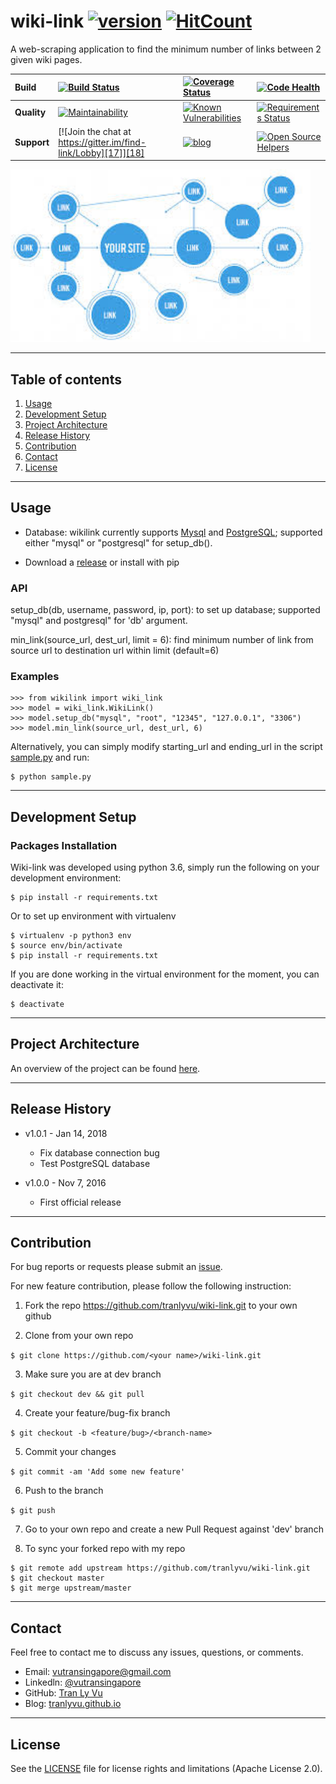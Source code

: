 # **wiki-link** [![version][23]][24] [![HitCount][21]][22] 
[21]: http://hits.dwyl.io/tranlyvu/wiki-link.svg
[22]: http://hits.dwyl.io/tranlyvu/wiki-link
[23]: https://img.shields.io/badge/latest%20ver-1.0.1-blue.svg
[24]: https://github.com/tranlyvu/wiki-link/releases

A web-scraping application to find the minimum number of links between 2 given wiki pages.


| Build | [![Build Status][3]][4] | [![Coverage Status][5]][6] | [![Code Health][9]][10] | 
| :--- | :--- | :---  | :--- |
| **Quality** | [![Maintainability][13]][14] | [![Known Vulnerabilities][15]][16] | [![Requirements Status][19]][20] |
| **Support** | [![Join the chat at https://gitter.im/find-link/Lobby][17]][18] | [![blog][1]][2] | [![Open Source Helpers][7]][8] | 

[3]: https://travis-ci.org/tranlyvu/wiki-link.svg?branch=dev
[4]: https://travis-ci.org/tranlyvu/wiki-link 
[5]: https://coveralls.io/repos/github/tranlyvu/wiki-link/badge.svg
[6]: https://coveralls.io/github/tranlyvu/wiki-link
[9]: https://landscape.io/github/tranlyvu/wiki-link/dev/landscape.svg?style=flat
[10]: https://landscape.io/github/tranlyvu/wiki-link/dev

[13]: https://api.codeclimate.com/v1/badges/8679cde6756683bd787d/maintainability
[14]: https://codeclimate.com/github/tranlyvu/wiki-link/maintainability
[15]: https://snyk.io/test/github/tranlyvu/wiki-link/badge.svg
[16]: https://snyk.io/test/github/tranlyvu/wiki-link

[17]: https://badges.gitter.im/find-link/Lobby.svg
[18]: https://gitter.im/find-link/Lobby?utm_source=badge&utm_medium=badge&utm_campaign=pr-badge&utm_content=badge
[1]: https://img.shields.io/badge/docs-on%20blog-brightgreen.svg
[2]: https://tranlyvu.github.io/algorithms/BFS-and-a-simple-application/

[19]: https://requires.io/github/tranlyvu/wiki-link/requirements.svg?branch=dev
[20]: https://requires.io/github/tranlyvu/wiki-link/requirements/?branch=dev

[7]: https://www.codetriage.com/tranlyvu/wiki-link/badges/users.svg
[8]: https://www.codetriage.com/tranlyvu/wiki-link

<img src="img/link.jpg" width="480" alt="Combined Image" />

---
Table of contents
---

1. [Usage](#Usage)
2. [Development Setup](#Development-Setup) 
3. [Project Architecture](#Project-Architecture)
4. [Release History](#Release-History)
5. [Contribution](#Contribution)
6. [Contact](#Contact)
7. [License](#License)

---
Usage
---

- Database: wikilink currently supports [Mysql](https://www.mysql.com/downloads/) and [PostgreSQL](https://www.postgresql.org/); supported either "mysql" or "postgresql" for setup_db().

- Download a [release](https://github.com/tranlyvu/wiki-link/releases) or install with pip

### API

setup_db(db, username, password, ip, port): to set up database; supported "mysql" and postgresql" for 'db' argument.

min_link(source_url, dest_url, limit = 6): find minimum number of link from source url to destination url within limit (default=6)

### Examples

```
>>> from wikilink import wiki_link
>>> model = wiki_link.WikiLink()
>>> model.setup_db("mysql", "root", "12345", "127.0.0.1", "3306")
>>> model.min_link(source_url, dest_url, 6)
```

Alternatively, you can simply modify starting_url and ending_url in the script [sample.py](https://github.com/tranlyvu/wiki-link) and run:

```
$ python sample.py
```

---
Development Setup
---

### Packages Installation

Wiki-link was developed using python 3.6, simply run the following on your development environment:

```
$ pip install -r requirements.txt
```

Or to set up environment with virtualenv

```
$ virtualenv -p python3 env
$ source env/bin/activate
$ pip install -r requirements.txt
```

If you are done working in the virtual environment for the moment, you can deactivate it:

```
$ deactivate
```

---
Project Architecture
---

An overview of the project can be found [here](https://tranlyvu.github.io/BFS-and-a-simple-application/).

---
Release History
---

* v1.0.1 - Jan 14, 2018
	* Fix database connection bug
	* Test PostgreSQL database

* v1.0.0 - Nov 7, 2016 
    * First official release

---
Contribution
---

For bug reports or requests please submit an [issue](https://github.com/tranlyvu/wiki-link/issues).

For new feature contribution, please follow the following instruction:

1. Fork the repo https://github.com/tranlyvu/wiki-link.git to your own github

2. Clone from your own repo

`$ git clone https://github.com/<your name>/wiki-link.git`

3. Make sure you are at dev branch 

`$ git checkout dev && git pull`

4. Create your feature/bug-fix branch

`$ git checkout -b <feature/bug>/<branch-name>`

5. Commit your changes 

`$ git commit -am 'Add some new feature'`

6. Push to the branch 

`$ git push`

7. Go to your own repo and create a new Pull Request against 'dev' branch

8. To sync your forked repo with my repo

```
$ git remote add upstream https://github.com/tranlyvu/wiki-link.git
$ git checkout master
$ git merge upstream/master
```

---
Contact
---

Feel free to contact me to discuss any issues, questions, or comments.
*  Email: vutransingapore@gmail.com
*  Linkedln: [@vutransingapore](https://www.linkedin.com/in/tranlyvu/)
*  GitHub: [Tran Ly Vu](https://github.com/tranlyvu)
*  Blog: [tranlyvu.github.io](https://tranlyvu.github.io/)

---
License
---

See the [LICENSE](https://github.com/tranlyvu/wiki-link/blob/master/LICENSE) file for license rights and limitations (Apache License 2.0).

